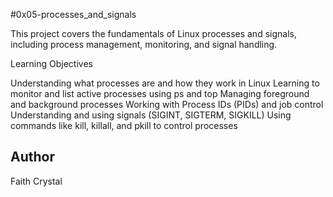 #0x05-processes_and_signals

This project covers the fundamentals of Linux processes and signals, including process management, monitoring, and signal handling.

Learning Objectives

Understanding what processes are and how they work in Linux
Learning to monitor and list active processes using ps and top
Managing foreground and background processes
Working with Process IDs (PIDs) and job control
Understanding and using signals (SIGINT, SIGTERM, SIGKILL)
Using commands like kill, killall, and pkill to control processes

## Author 
Faith Crystal
